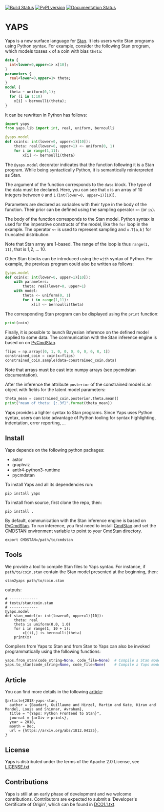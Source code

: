 [![Build Status](https://travis-ci.org/IBM/yaps.svg?branch=master)](https://travis-ci.org/IBM/yaps) [![PyPI version](https://badge.fury.io/py/yaps.svg)](https://badge.fury.io/py/yaps) [![Documentation Status](https://readthedocs.org/projects/yaps/badge/?version=latest)](https://yaps.readthedocs.io/en/latest/?badge=latest)

# YAPS

Yaps is a new surface language for [Stan](http://mc-stan.org/). It lets
users write Stan programs using Python syntax. For example, consider the
following Stan program, which models tosses `x` of a coin with bias `theta`:
```stan
data {
  int<lower=0,upper=1> x[10];
}
parameters {
  real<lower=0,upper=1> theta;
}
model {
  theta ~ uniform(0,1);
  for (i in 1:10)
    x[i] ~ bernoulli(theta);
}
```
It can be rewritten in Python has follows:
```python
import yaps
from yaps.lib import int, real, uniform, bernoulli

@yaps.model
def coin(x: int(lower=0, upper=1)[10]):
    theta: real(lower=0, upper=1) <~ uniform(0, 1)
    for i in range(1,11):
        x[i] <~ bernoulli(theta)
```

The `@yaps.model` decorator indicates that the function following it
is a Stan program.  While being syntactically Python, it is
semantically reinterpreted as Stan.

The argument of the function corresponds to the `data` block. The
type of the data must be declared. Here, you can see that `x` is an
array of 10 integers between `0` and `1` (`int(lower=0, upper=1)[10]`).

Parameters are declared as variables with their type in the body of
the function. Their prior can be defined using the sampling operator
`<~` (or `is`).

The body of the function corresponds to the Stan model. Python syntax
is used for the imperative constructs of the model, like the `for`
loop in the example. The operator `<~` is used to represent sampling
and `x.T[a,b]` for truncated distribution.

Note that Stan array are 1-based. The range of the loop is thus `range(1, 11)`,
that is 1,2, ... 10.

Other Stan blocks can be introduced using the `with` syntax of Python.
For example, the previous program could also be written as follows:
```python
@yaps.model
def coin(x: int(lower=0, upper=1)[10]):
    with parameters:
        theta: real(lower=0, upper=1)
    with model:
        theta <~ uniform(0, 1)
        for i in range(1,11):
            x[i] <~ bernoulli(theta)
```

The corresponding Stan program can be displayed using the `print` function:
```python
print(coin)
```

Finally, it is possible to launch Bayesian inference on the defined model applied to some data.
The communication with the Stan inference engine is based on on [PyCmdStan](https://pycmdstan.readthedocs.io/en/latest/).
```python
flips = np.array([0, 1, 0, 0, 0, 0, 0, 0, 0, 1])
constrained_coin = coin(x=flips)
constrained_coin.sample(data=constrained_coin.data)
```
Note that arrays must be cast into numpy arrays (see pycmdstan documentation).

After the inference the attribute `posterior` of the constrained model is an object with fields for the latent model parameters:
```python
theta_mean = constrained_coin.posterior.theta.mean()
print("mean of theta: {:.3f}".format(theta_mean))
```

Yaps provides a lighter syntax to Stan programs. Since Yaps uses Python syntax, users can take advantage of Python tooling
for syntax highlighting, indentation, error reporting, ...

## Install

Yaps depends on the following python packages:
- astor
- graphviz
- antlr4-python3-runtime
- pycmdstan

To install Yaps and all its dependencies run:
```
pip install yaps
```

To install from source, first clone the repo, then:
```
pip install .
```

By default, communication with the Stan inference engine is based on [PyCmdStan](https://pycmdstan.readthedocs.io/en/latest/). To run inference, you first need to install [CmdStan](http://mc-stan.org/users/interfaces/cmdstan) and set the CMDSTAN environment variable to point to your CmdStan directory.

```
export CMDSTAN=/path/to/cmdstan
```

## Tools

We provide a tool to compile Stan files to Yaps syntax.
For instance, if `path/to/coin.stan` contain the Stan model presented at the beginning, then:
```
stan2yaps path/to/coin.stan
```
outputs:
```
# -------------
# tests/stan/coin.stan
# -------------
@yaps.model
def stan_model(x: int(lower=0, upper=1)[10]):
    theta: real
    theta is uniform(0.0, 1.0)
    for i in range(1, 10 + 1):
        x[(i),] is bernoulli(theta)
    print(x)
```

Compilers from Yaps to Stan and from Stan to Yaps can also be invoked programmatically using the following functions:
```python
yaps.from_stan(code_string=None, code_file=None)  # Compile a Stan model to Yaps
yaps.to_stan(code_string=None, code_file=None)    # Compile a Yaps model to Stan
```

## Article

You can find more details in the following [article](https://arxiv.org/abs/1812.04125):
```
@article{2018-yaps-stan,
  author = {Baudart, Guillaume and Hirzel, Martin and Kate, Kiran and Mandel, Louis and Shinnar, Avraham},
  title = "{Yaps: Python Frontend to Stan}",
  journal = {arXiv e-prints},
  year = 2018,
  month = Dec,
  url = {https://arxiv.org/abs/1812.04125},
}
```


## License

Yaps is distributed under the terms of the Apache 2.0 License, see
[LICENSE.txt](LICENSE.txt)



## Contributions

Yaps is still at an early phase of development and we welcome
contributions. Contributors are expected to submit a 'Developer's
Certificate of Origin', which can be found in [DCO1.1.txt](DCO1.1.txt).

